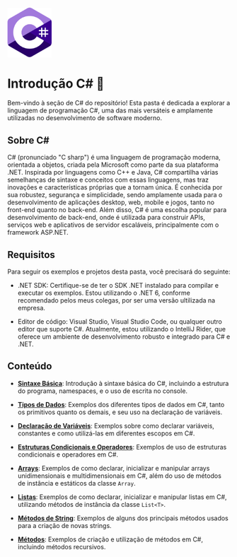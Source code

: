 ﻿<img src="../../assets/csharp-logo.png" alt="Logo c#" style="width:100px; margin-top:20px"/>

# Introdução  C# 🦈

Bem-vindo à seção de C# do repositório! Esta pasta é dedicada a explorar a linguagem de programação C#, uma das mais versáteis e amplamente utilizadas no desenvolvimento de software moderno.

## Sobre C#

C# (pronunciado "C sharp") é uma linguagem de programação moderna, orientada a objetos, criada pela Microsoft como parte da sua plataforma .NET. Inspirada por linguagens como C++ e Java, C# compartilha várias semelhanças de sintaxe e conceitos com essas linguagens, mas traz inovações e características próprias que a tornam única. É conhecida por sua robustez, segurança e simplicidade, sendo amplamente usada para o desenvolvimento de aplicações desktop, web, mobile e jogos, tanto no front-end quanto no back-end. Além disso, C# é uma escolha popular para desenvolvimento de back-end, onde é utilizada para construir APIs, serviços web e aplicativos de servidor escaláveis, principalmente com o framework ASP.NET.

## Requisitos
Para seguir os exemplos e projetos desta pasta, você precisará do seguinte:

- .NET SDK: Certifique-se de ter o SDK .NET instalado para compilar e executar os exemplos. Estou utilizando o .NET 6, conforme recomendado pelos meus colegas, por ser uma versão ultilizada na empresa.


- Editor de código: Visual Studio, Visual Studio Code, ou qualquer outro editor que suporte C#. Atualmente, estou utilizando o IntelliJ Rider, que oferece um ambiente de desenvolvimento robusto e integrado para C# e .NET.

## Conteúdo

- [**Sintaxe Básica**](HelloWorld/README.md): Introdução à sintaxe básica do C#, incluindo a estrutura do programa, namespaces, e o uso de escrita no console.


- [**Tipos de Dados**](DataTypes/README.md): Exemplos dos diferentes tipos de dados em C#, tanto os primitivos quanto os demais, e seu uso na declaração de variáveis.


- [**Declaração de Variáveis**](Variables/README.md): Exemplos sobre como declarar variáveis, constantes e como utilizá-las em diferentes escopos em C#.


- [**Estruturas Condicionais e Operadores**](ConditionalAndOperators/README.md): Exemplos de uso de estruturas condicionais e operadores em C#.


- [**Arrays**](Arrays/README.md): Exemplos de como declarar, inicializar e manipular arrays unidimensionais e multidimensionais em C#, além do uso de métodos de instância e estáticos da classe `Array`.


- [**Listas**](Lists/README.md): Exemplos de como declarar, inicializar e manipular listas em C#, utilizando métodos de instância da classe `List<T>`.


- [**Métodos de String**](StringMethods/README.md): Exemplos de alguns dos principais métodos usados para a criação de novas strings.


- [**Métodos**](Methods/README.md): Exemplos de criação e utilização de métodos em C#, incluindo métodos recursivos.
